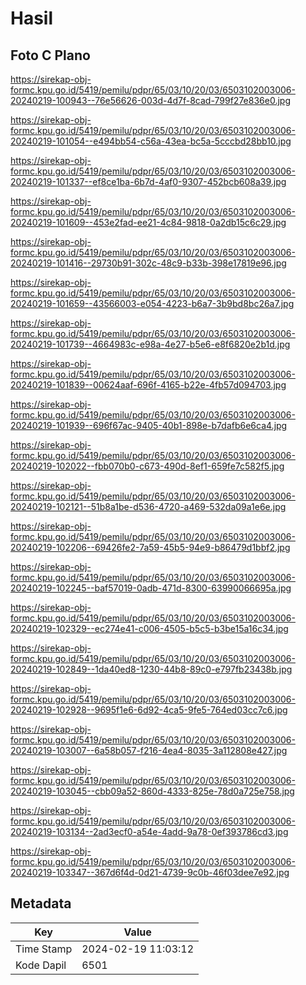 # Hasil

## Foto C Plano

https://sirekap-obj-formc.kpu.go.id/5419/pemilu/pdpr/65/03/10/20/03/6503102003006-20240219-100943--76e56626-003d-4d7f-8cad-799f27e836e0.jpg

https://sirekap-obj-formc.kpu.go.id/5419/pemilu/pdpr/65/03/10/20/03/6503102003006-20240219-101054--e494bb54-c56a-43ea-bc5a-5cccbd28bb10.jpg

https://sirekap-obj-formc.kpu.go.id/5419/pemilu/pdpr/65/03/10/20/03/6503102003006-20240219-101337--ef8ce1ba-6b7d-4af0-9307-452bcb608a39.jpg

https://sirekap-obj-formc.kpu.go.id/5419/pemilu/pdpr/65/03/10/20/03/6503102003006-20240219-101609--453e2fad-ee21-4c84-9818-0a2db15c6c29.jpg

https://sirekap-obj-formc.kpu.go.id/5419/pemilu/pdpr/65/03/10/20/03/6503102003006-20240219-101416--29730b91-302c-48c9-b33b-398e17819e96.jpg

https://sirekap-obj-formc.kpu.go.id/5419/pemilu/pdpr/65/03/10/20/03/6503102003006-20240219-101659--43566003-e054-4223-b6a7-3b9bd8bc26a7.jpg

https://sirekap-obj-formc.kpu.go.id/5419/pemilu/pdpr/65/03/10/20/03/6503102003006-20240219-101739--4664983c-e98a-4e27-b5e6-e8f6820e2b1d.jpg

https://sirekap-obj-formc.kpu.go.id/5419/pemilu/pdpr/65/03/10/20/03/6503102003006-20240219-101839--00624aaf-696f-4165-b22e-4fb57d094703.jpg

https://sirekap-obj-formc.kpu.go.id/5419/pemilu/pdpr/65/03/10/20/03/6503102003006-20240219-101939--696f67ac-9405-40b1-898e-b7dafb6e6ca4.jpg

https://sirekap-obj-formc.kpu.go.id/5419/pemilu/pdpr/65/03/10/20/03/6503102003006-20240219-102022--fbb070b0-c673-490d-8ef1-659fe7c582f5.jpg

https://sirekap-obj-formc.kpu.go.id/5419/pemilu/pdpr/65/03/10/20/03/6503102003006-20240219-102121--51b8a1be-d536-4720-a469-532da09a1e6e.jpg

https://sirekap-obj-formc.kpu.go.id/5419/pemilu/pdpr/65/03/10/20/03/6503102003006-20240219-102206--69426fe2-7a59-45b5-94e9-b86479d1bbf2.jpg

https://sirekap-obj-formc.kpu.go.id/5419/pemilu/pdpr/65/03/10/20/03/6503102003006-20240219-102245--baf57019-0adb-471d-8300-63990066695a.jpg

https://sirekap-obj-formc.kpu.go.id/5419/pemilu/pdpr/65/03/10/20/03/6503102003006-20240219-102329--ec274e41-c006-4505-b5c5-b3be15a16c34.jpg

https://sirekap-obj-formc.kpu.go.id/5419/pemilu/pdpr/65/03/10/20/03/6503102003006-20240219-102849--1da40ed8-1230-44b8-89c0-e797fb23438b.jpg

https://sirekap-obj-formc.kpu.go.id/5419/pemilu/pdpr/65/03/10/20/03/6503102003006-20240219-102928--9695f1e6-6d92-4ca5-9fe5-764ed03cc7c6.jpg

https://sirekap-obj-formc.kpu.go.id/5419/pemilu/pdpr/65/03/10/20/03/6503102003006-20240219-103007--6a58b057-f216-4ea4-8035-3a112808e427.jpg

https://sirekap-obj-formc.kpu.go.id/5419/pemilu/pdpr/65/03/10/20/03/6503102003006-20240219-103045--cbb09a52-860d-4333-825e-78d0a725e758.jpg

https://sirekap-obj-formc.kpu.go.id/5419/pemilu/pdpr/65/03/10/20/03/6503102003006-20240219-103134--2ad3ecf0-a54e-4add-9a78-0ef393786cd3.jpg

https://sirekap-obj-formc.kpu.go.id/5419/pemilu/pdpr/65/03/10/20/03/6503102003006-20240219-103347--367d6f4d-0d21-4739-9c0b-46f03dee7e92.jpg


## Metadata

| Key        | Value               |
| ---------- | ------------------- |
| Time Stamp | 2024-02-19 11:03:12 |
| Kode Dapil | 6501                |



